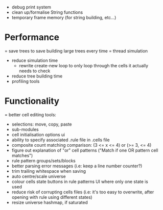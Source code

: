 - debug print system
- clean up/formalise String functions
- temporary frame memory (for string building, etc...)

# Performance
= save trees to save building large trees every time
= thread simulation
- reduce simulation time
  - rewrite create-new loop to only loop through the cells it actually needs to check
- reduce tree building time
- profiling tools

# Functionality
= better cell editing tools:
  - selections: move, copy, paste
  - sub-modules
- cell initialisation options ui
- ability to specify associated .rule file in .cells file
- composite count matching comparison: (3 <= x <= 4) or (>= 3, <= 4)
- figure out explanation of "or" cell patterns ("Match if one OR pattern cell matches")
- rule pattern groups/sets/blocks
- better parsing error messages (i.e: keep a line number counter?)
- trim trailing whitespace when saving
- auto centre/scale universe
- colour cells state buttons in rule patterns UI where only one state is used
- reduce risk of corrupting cells files (i.e: it's too easy to overwrite, after opening with rule using different states)
- resize universe hashmap, if saturated